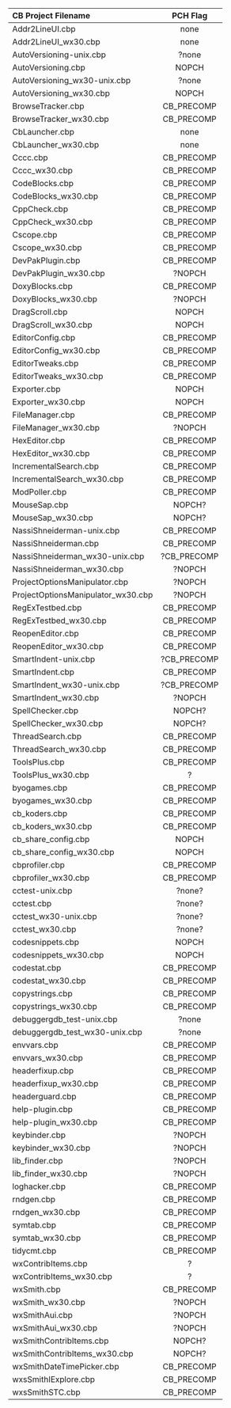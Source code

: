 | CB Project Filename                   | PCH Flag |
|:--------------------------------------|:--------:|
|Addr2LineUI.cbp                        |none|
|Addr2LineUI_wx30.cbp                   |none|
|AutoVersioning-unix.cbp                |?none|
|AutoVersioning.cbp                     |NOPCH|
|AutoVersioning_wx30-unix.cbp           |?none|
|AutoVersioning_wx30.cbp                |NOPCH|
|BrowseTracker.cbp                      |CB_PRECOMP|
|BrowseTracker_wx30.cbp                 |CB_PRECOMP|
|CbLauncher.cbp                         |none|
|CbLauncher_wx30.cbp                    |none|
|Cccc.cbp                               |CB_PRECOMP|
|Cccc_wx30.cbp                          |CB_PRECOMP|
|CodeBlocks.cbp                         |CB_PRECOMP|
|CodeBlocks_wx30.cbp                    |CB_PRECOMP|
|CppCheck.cbp                           |CB_PRECOMP|
|CppCheck_wx30.cbp                      |CB_PRECOMP|
|Cscope.cbp                             |CB_PRECOMP|
|Cscope_wx30.cbp                        |CB_PRECOMP|
|DevPakPlugin.cbp                       |CB_PRECOMP|
|DevPakPlugin_wx30.cbp                  |?NOPCH|
|DoxyBlocks.cbp                         |CB_PRECOMP|
|DoxyBlocks_wx30.cbp                    |?NOPCH|
|DragScroll.cbp                         |NOPCH|
|DragScroll_wx30.cbp                    |NOPCH|
|EditorConfig.cbp                       |CB_PRECOMP|
|EditorConfig_wx30.cbp                  |CB_PRECOMP|
|EditorTweaks.cbp                       |CB_PRECOMP|
|EditorTweaks_wx30.cbp                  |CB_PRECOMP|
|Exporter.cbp                           |NOPCH|
|Exporter_wx30.cbp                      |NOPCH|
|FileManager.cbp                        |CB_PRECOMP|
|FileManager_wx30.cbp                   |?NOPCH|
|HexEditor.cbp                          |CB_PRECOMP|
|HexEditor_wx30.cbp                     |CB_PRECOMP|
|IncrementalSearch.cbp                  |CB_PRECOMP|
|IncrementalSearch_wx30.cbp             |CB_PRECOMP|
|ModPoller.cbp                          |CB_PRECOMP|
|MouseSap.cbp                           |NOPCH?|
|MouseSap_wx30.cbp                      |NOPCH?|
|NassiShneiderman-unix.cbp              |CB_PRECOMP|
|NassiShneiderman.cbp                   |CB_PRECOMP|
|NassiShneiderman_wx30-unix.cbp         |?CB_PRECOMP|
|NassiShneiderman_wx30.cbp              |?NOPCH|
|ProjectOptionsManipulator.cbp          |?NOPCH|
|ProjectOptionsManipulator_wx30.cbp     |?NOPCH|
|RegExTestbed.cbp                       |CB_PRECOMP|
|RegExTestbed_wx30.cbp                  |CB_PRECOMP|
|ReopenEditor.cbp                       |CB_PRECOMP|
|ReopenEditor_wx30.cbp                  |CB_PRECOMP|
|SmartIndent-unix.cbp                   |?CB_PRECOMP|
|SmartIndent.cbp                        |CB_PRECOMP|
|SmartIndent_wx30-unix.cbp              |?CB_PRECOMP|
|SmartIndent_wx30.cbp                   |?NOPCH|
|SpellChecker.cbp                       |NOPCH?|
|SpellChecker_wx30.cbp                  |NOPCH?|
|ThreadSearch.cbp                       |CB_PRECOMP|
|ThreadSearch_wx30.cbp                  |CB_PRECOMP|
|ToolsPlus.cbp                          |CB_PRECOMP|
|ToolsPlus_wx30.cbp                     |?|
|byogames.cbp                           |CB_PRECOMP|
|byogames_wx30.cbp                      |CB_PRECOMP|
|cb_koders.cbp                          |CB_PRECOMP|
|cb_koders_wx30.cbp                     |CB_PRECOMP|
|cb_share_config.cbp                    |NOPCH|
|cb_share_config_wx30.cbp               |NOPCH|
|cbprofiler.cbp                         |CB_PRECOMP|
|cbprofiler_wx30.cbp                    |CB_PRECOMP|
|cctest-unix.cbp                        |?none?|
|cctest.cbp                             |?none?|
|cctest_wx30-unix.cbp                   |?none?|
|cctest_wx30.cbp                        |?none?|
|codesnippets.cbp                       |NOPCH|
|codesnippets_wx30.cbp                  |NOPCH|
|codestat.cbp                           |CB_PRECOMP|
|codestat_wx30.cbp                      |CB_PRECOMP|
|copystrings.cbp                        |CB_PRECOMP|
|copystrings_wx30.cbp                   |CB_PRECOMP|
|debuggergdb_test-unix.cbp              |?none|
|debuggergdb_test_wx30-unix.cbp         |?none|
|envvars.cbp                            |CB_PRECOMP|
|envvars_wx30.cbp                       |CB_PRECOMP|
|headerfixup.cbp                        |CB_PRECOMP|
|headerfixup_wx30.cbp                   |CB_PRECOMP|
|headerguard.cbp                        |CB_PRECOMP|
|help-plugin.cbp                        |CB_PRECOMP|
|help-plugin_wx30.cbp                   |CB_PRECOMP|
|keybinder.cbp                          |?NOPCH|
|keybinder_wx30.cbp                     |?NOPCH|
|lib_finder.cbp                         |?NOPCH|
|lib_finder_wx30.cbp                    |?NOPCH|
|loghacker.cbp                          |CB_PRECOMP|
|rndgen.cbp                             |CB_PRECOMP|
|rndgen_wx30.cbp                        |CB_PRECOMP|
|symtab.cbp                             |CB_PRECOMP|
|symtab_wx30.cbp                        |CB_PRECOMP|
|tidycmt.cbp                            |CB_PRECOMP|
|wxContribItems.cbp                     |?|NOPCH|
|wxContribItems_wx30.cbp                |?|NOPCH|
|wxSmith.cbp                            |CB_PRECOMP|
|wxSmith_wx30.cbp                       |?NOPCH|
|wxSmithAui.cbp                         |?NOPCH|
|wxSmithAui_wx30.cbp                    |?NOPCH|
|wxSmithContribItems.cbp                |NOPCH?|
|wxSmithContribItems_wx30.cbp           |NOPCH?|
|wxSmithDateTimePicker.cbp              |CB_PRECOMP|
|wxsSmithIExplore.cbp                   |CB_PRECOMP|
|wxsSmithSTC.cbp                        |CB_PRECOMP|
